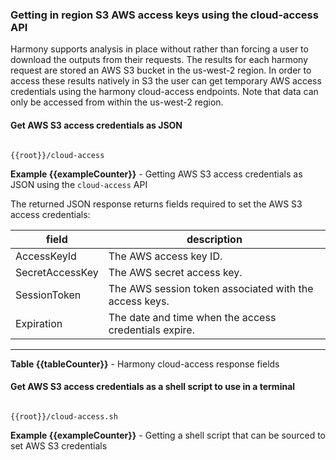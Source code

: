 ### <a name="cloud-access-details"></a> Getting in region S3 AWS access keys using the cloud-access API

Harmony supports analysis in place without rather than forcing a user to download the outputs from their requests. The results for each harmony request are stored an AWS S3 bucket in the us-west-2 region. In order to access these results natively in S3 the user can get temporary AWS access credentials using the harmony cloud-access endpoints. Note that data can only be accessed from within the us-west-2 region.

#### Get AWS S3 access credentials as JSON

```

{{root}}/cloud-access

```
**Example {{exampleCounter}}** - Getting AWS S3 access credentials as JSON using the `cloud-access` API

The returned JSON response returns fields required to set the AWS S3 access credentials:

| field | description                                                   |
|-------|---------------------------------------------------------------|
| AccessKeyId | The AWS access key ID.                                  |
| SecretAccessKey  | The AWS secret access key.                         |
| SessionToken | The AWS session token associated with the access keys. |
| Expiration | The date and time when the access credentials expire.    |
---
**Table {{tableCounter}}** - Harmony cloud-access response fields

#### Get AWS S3 access credentials as a shell script to use in a terminal

```

{{root}}/cloud-access.sh

```
**Example {{exampleCounter}}** - Getting a shell script that can be sourced to set AWS S3 credentials

